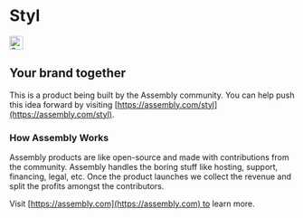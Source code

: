 # Styl

<a href="https://assembly.com/styl/bounties"><img src="https://asm-badger.herokuapp.com/styl/badges/tasks.svg" height="24px" alt="Open Tasks" /></a>

## Your brand together

This is a product being built by the Assembly community. You can help push this idea forward by visiting [https://assembly.com/styl](https://assembly.com/styl).

### How Assembly Works

Assembly products are like open-source and made with contributions from the community. Assembly handles the boring stuff like hosting, support, financing, legal, etc. Once the product launches we collect the revenue and split the profits amongst the contributors.

Visit [https://assembly.com](https://assembly.com) to learn more.
